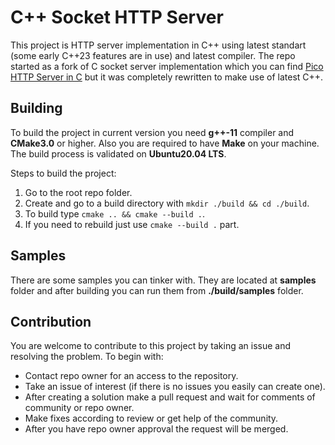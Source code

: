 # C++ Socket HTTP Server

This project is HTTP server implementation in C++ using latest standart (some early C++23 features are in use) and latest compiler.
The repo started as a fork of C socket server implementation which you can find [Pico HTTP Server in C](https://gist.github.com/laobubu/d6d0e9beb934b60b2e552c2d03e1409e) but it was completely rewritten to make use of latest C++.

## Building

To build the project in current version you need **g++-11** compiler and **CMake3.0** or higher. Also you are required to have **Make** on your machine. The build process is validated on **Ubuntu20.04 LTS**.

Steps to build the project:
1. Go to the root repo folder.
2. Create and go to a build directory with `mkdir ./build && cd ./build`.
3. To build type `cmake .. && cmake --build .`.
4. If you need to rebuild just use `cmake --build .` part.

## Samples

There are some samples you can tinker with. They are located at **samples** folder and after building you can run them from **./build/samples** folder.

## Contribution

You are welcome to contribute to this project by taking an issue and resolving the problem.
To begin with:
* Contact repo owner for an access to the repository.
* Take an issue of interest (if there is no issues you easily can create one).
* After creating a solution make a pull request and wait for comments of community or repo owner.
* Make fixes according to review or get help of the community.
* After you have repo owner approval the request will be merged.
